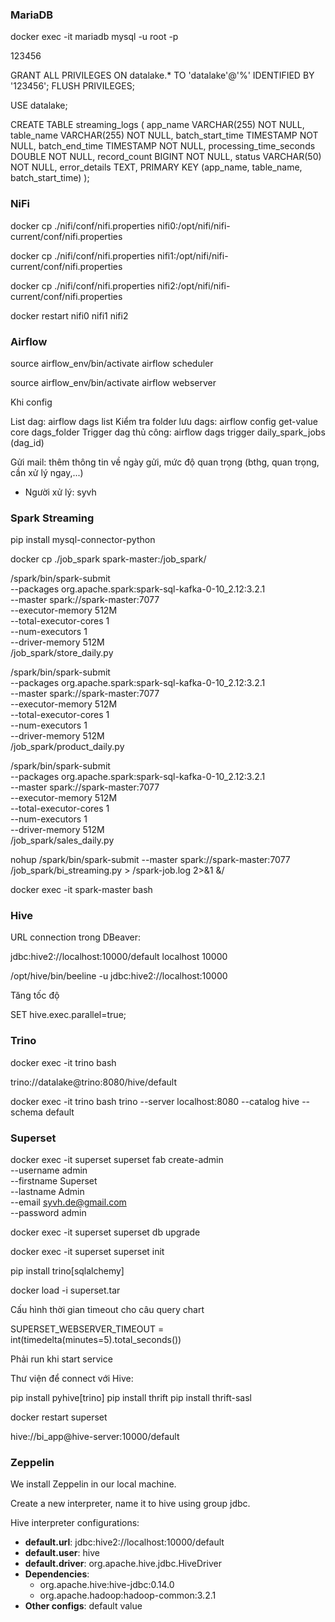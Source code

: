 ### MariaDB

docker exec -it mariadb mysql -u root -p

123456

GRANT ALL PRIVILEGES ON datalake.* TO 'datalake'@'%' IDENTIFIED BY '123456';
FLUSH PRIVILEGES;

USE datalake;

CREATE TABLE streaming_logs (
     app_name VARCHAR(255) NOT NULL,
     table_name VARCHAR(255) NOT NULL,
     batch_start_time TIMESTAMP NOT NULL,
     batch_end_time TIMESTAMP NOT NULL,
     processing_time_seconds DOUBLE NOT NULL,
     record_count BIGINT NOT NULL,
     status VARCHAR(50) NOT NULL,
     error_details TEXT,
     PRIMARY KEY (app_name, table_name, batch_start_time)
 );


### NiFi

docker cp ./nifi/conf/nifi.properties nifi0:/opt/nifi/nifi-current/conf/nifi.properties

docker cp ./nifi/conf/nifi.properties nifi1:/opt/nifi/nifi-current/conf/nifi.properties

docker cp ./nifi/conf/nifi.properties nifi2:/opt/nifi/nifi-current/conf/nifi.properties

docker restart nifi0 nifi1 nifi2

### Airflow

source airflow_env/bin/activate
airflow scheduler

source airflow_env/bin/activate
airflow webserver

Khi config 

List dag: airflow dags list
Kiểm tra folder lưu dags: airflow config get-value core dags_folder
Trigger dag thủ công: airflow dags trigger daily_spark_jobs (dag_id)

Gửi mail: thêm thông tin về ngày gửi, mức độ quan trọng (bthg, quan trọng, cần xử lý ngay,...)
- Người xử lý: syvh


### Spark Streaming

pip install mysql-connector-python

docker cp ./job_spark spark-master:/job_spark/

/spark/bin/spark-submit \
    --packages org.apache.spark:spark-sql-kafka-0-10_2.12:3.2.1 \
    --master spark://spark-master:7077 \
    --executor-memory 512M \
    --total-executor-cores 1 \
    --num-executors 1 \
    --driver-memory 512M \
    /job_spark/store_daily.py

/spark/bin/spark-submit \
    --packages org.apache.spark:spark-sql-kafka-0-10_2.12:3.2.1 \
    --master spark://spark-master:7077 \
    --executor-memory 512M \
    --total-executor-cores 1 \
    --num-executors 1 \
    --driver-memory 512M \
    /job_spark/product_daily.py

/spark/bin/spark-submit \
    --packages org.apache.spark:spark-sql-kafka-0-10_2.12:3.2.1 \
    --master spark://spark-master:7077 \
    --executor-memory 512M \
    --total-executor-cores 1 \
    --num-executors 1 \
    --driver-memory 512M \
    /job_spark/sales_daily.py

nohup /spark/bin/spark-submit   --master spark://spark-master:7077  /job_spark/bi_streaming.py > /spark-job.log 2>&1 &/ 

docker exec -it spark-master bash




### Hive

URL connection trong DBeaver:

jdbc:hive2://localhost:10000/default
localhost
10000

/opt/hive/bin/beeline -u jdbc:hive2://localhost:10000

Tăng tốc độ

SET hive.exec.parallel=true;


### Trino

docker exec -it trino bash

trino://datalake@trino:8080/hive/default


docker exec -it trino bash
trino --server localhost:8080 --catalog hive --schema default

### Superset

docker exec -it superset superset fab create-admin \
              --username admin \
              --firstname Superset \
              --lastname Admin \
              --email syvh.de@gmail.com \
              --password admin
			  			  
docker exec -it superset superset db upgrade

docker exec -it superset superset init

pip install trino[sqlalchemy]

docker load -i superset.tar

Cấu hình thời gian timeout cho câu query chart

SUPERSET_WEBSERVER_TIMEOUT = int(timedelta(minutes=5).total_seconds())

Phải run khi start service



Thư viện để connect với Hive: 

pip install pyhive[trino]
pip install thrift
pip install thrift-sasl

docker restart superset

hive://bi_app@hive-server:10000/default

### Zeppelin

We install Zeppelin in our local machine.

Create a new interpreter, name it to hive using group jdbc.

Hive interpreter configurations:
- **default.url**: jdbc:hive2://localhost:10000/default 
- **default.user**: hive
- **default.driver**: org.apache.hive.jdbc.HiveDriver 
- **Dependencies**:
    - org.apache.hive:hive-jdbc:0.14.0
    - org.apache.hadoop:hadoop-common:3.2.1
- **Other configs**: default value
  